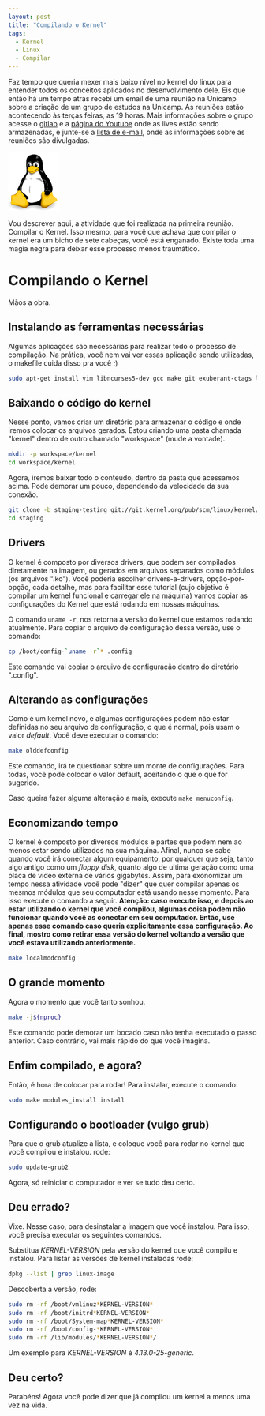 ```yaml
---
layout: post
title: "Compilando o Kernel"
tags: 
  - Kernel
  - Linux
  - Compilar
---
```


Faz tempo que queria mexer mais baixo nível no kernel do linux para entender todos os conceitos aplicados no desenvolvimento dele. Eis que então há um tempo atrás recebi um email de uma reunião na Unicamp sobre a criação de um grupo de estudos na Unicamp. As reuniões estão acontecendo às terças feiras, as 19 horas. Mais informações sobre o grupo acesse o [gitlab](https://gitlab.com/lkcamp) e a [página do Youtube](https://www.youtube.com/channel/UCraCE6iWUcFCJSp-vmO1D3A) onde as lives estão sendo armazenadas, e junte-se a [lista de e-mail](https://lists.libreplanetbr.org/mailman/listinfo/lkcamp), onde as informações sobre as reuniões são divulgadas.

![placeholder](https://raw.githubusercontent.com/djunho/djunho.github.io/master/Imagens/2018-04-03-Compilando-Kernel/tux.png "Linus Torvalds em miniatura")

Vou descrever aqui, a atividade que foi realizada na primeira reunião. Compilar o Kernel. Isso mesmo, para você que achava que compilar o kernel era um bicho de sete cabeças, você está enganado. Existe toda uma magia negra para deixar esse processo menos traumático.

<!-- more -->

# Compilando o Kernel

Mãos a obra.

## Instalando as ferramentas necessárias

Algumas aplicações são necessárias para realizar todo o processo de compilação. Na prática, você nem vai ver essas aplicação sendo utilizadas, o makefile cuida disso pra você ;)

```bash
sudo apt-get install vim libncurses5-dev gcc make git exuberant-ctags libssl-dev
```

## Baixando o código do kernel

Nesse ponto, vamos criar um diretório para armazenar o código e onde iremos colocar os arquivos gerados. Estou criando uma pasta chamada "kernel" dentro de outro chamado "workspace" (mude a vontade).

```bash
mkdir -p workspace/kernel
cd workspace/kernel
```

Agora, iremos baixar todo o conteúdo, dentro da pasta que acessamos acima. Pode demorar um pouco, dependendo da velocidade da sua conexão.

```bash
git clone -b staging-testing git://git.kernel.org/pub/scm/linux/kernel/git/gregkh/staging.git
cd staging
```

## Drivers

O kernel é composto por diversos drivers, que podem ser compilados diretamente na imagem, ou gerados em arquivos separados como módulos (os arquivos ".ko"). Você poderia escolher drivers-a-drivers, opção-por-opção, cada detalhe, mas para facilitar esse tutorial (cujo objetivo é compilar um kernel funcional e carregar ele na máquina) vamos copiar as configurações do Kernel que está rodando em nossas máquinas.

O comando ```uname -r```, nos retorna a versão do kernel que estamos rodando atualmente. Para copiar o arquivo de configuração dessa versão, use o comando:

```bash
cp /boot/config-`uname -r`* .config 
```

Este comando vai copiar o arquivo de configuração dentro do diretório ".config".

## Alterando as configurações

Como é um kernel novo, e algumas configurações podem não estar definidas no seu arquivo de configuração, o que é normal, pois usam o valor _default_. Vocẽ deve executar o comando:

```bash
make olddefconfig
```

Este comando, irá te questionar sobre um monte de configurações. Para todas, você pode colocar o valor default, aceitando o que o que for sugerido.

Caso queira fazer alguma alteração a mais, execute ```make menuconfig```.

## Economizando tempo

O kernel é composto por diversos módulos e partes que podem nem ao menos estar sendo utilizados na sua máquina. Afinal, nunca se sabe quando você irá conectar algum equipamento, por qualquer que seja, tanto algo antigo como um _floppy disk_, quanto algo de ultima geração como uma placa de vídeo externa de vários gigabytes. Assim, para exonomizar um tempo nessa atividade você pode "dizer" que quer compilar apenas os mesmos módulos que seu computador está usando nesse momento. Para isso execute o comando a seguir. 
**Atenção: caso execute isso, e depois ao estar utilizando o kernel que você compilou, algumas coisa podem não funcionar quando você as conectar em seu computador. Então, use apenas esse comando caso queria explicitamente essa configuração. Ao final, mostro como retirar essa versão do kernel voltando a versão que você estava utilizando anteriormente.**


```bash
make localmodconfig
```

## O grande momento

Agora o momento que você tanto sonhou.

```bash
make -j${nproc}
```

Este comando pode demorar um bocado caso não tenha executado o passo anterior. Caso contrário, vai mais rápido do que você imagina.

## Enfim compilado, e agora?

Então, é hora de colocar para rodar! Para instalar, execute o comando:

```bash
sudo make modules_install install 
```

## Configurando o bootloader (vulgo grub)

Para que o grub atualize a lista, e coloque você para rodar no kernel que você compilou e instalou. rode:

```bash
sudo update-grub2
```

Agora, só reiniciar o computador e ver se tudo deu certo.

## Deu errado?

Vixe. Nesse caso, para desinstalar a imagem que você instalou. Para isso, você precisa executar os seguintes comandos.

Substitua _KERNEL-VERSION_ pela versão do kernel que você compilu e instalou. Para listar as versões de kernel instaladas rode:

```bash
dpkg --list | grep linux-image
```

Descoberta a versão, rode:

```bash
sudo rm -rf /boot/vmlinuz*KERNEL-VERSION*
sudo rm -rf /boot/initrd*KERNEL-VERSION*
sudo rm -rf /boot/System-map*KERNEL-VERSION*
sudo rm -rf /boot/config-*KERNEL-VERSION*
sudo rm -rf /lib/modules/*KERNEL-VERSION*/
```

Um exemplo para _KERNEL-VERSION_ é _4.13.0-25-generic_.

## Deu certo?

Parabéns! Agora você pode dizer que já compilou um kernel a menos uma vez na vida.


